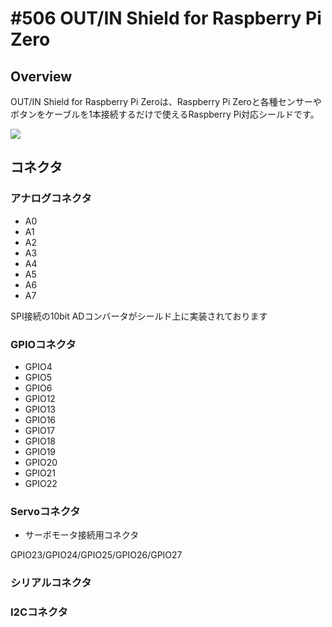 # #506 OUT/IN Shield for Raspberry Pi Zero

## Overview
OUT/IN Shield for Raspberry Pi Zeroは、Raspberry Pi Zeroと各種センサーやボタンをケーブルを1本接続するだけで使えるRaspberry Pi対応シールドです。

![](shield_outin_raspberrypi.jpg)

## コネクタ
### アナログコネクタ
- A0
- A1
- A2
- A3
- A4
- A5
- A6
- A7

SPI接続の10bit ADコンバータがシールド上に実装されております

### GPIOコネクタ
- GPIO4
- GPIO5
- GPIO6
- GPIO12
- GPIO13
- GPIO16
- GPIO17
- GPIO18
- GPIO19
- GPIO20
- GPIO21
- GPIO22

### Servoコネクタ
- サーボモータ接続用コネクタ

GPIO23/GPIO24/GPIO25/GPIO26/GPIO27

### シリアルコネクタ
### I2Cコネクタ

